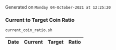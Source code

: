Generated on `Monday 04-October-2021 at 12:25:20`

### Current to Target Coin Ratio
`current_coin_ratio.sh`

Date|Current|Target|Ratio
---|---|---|---

